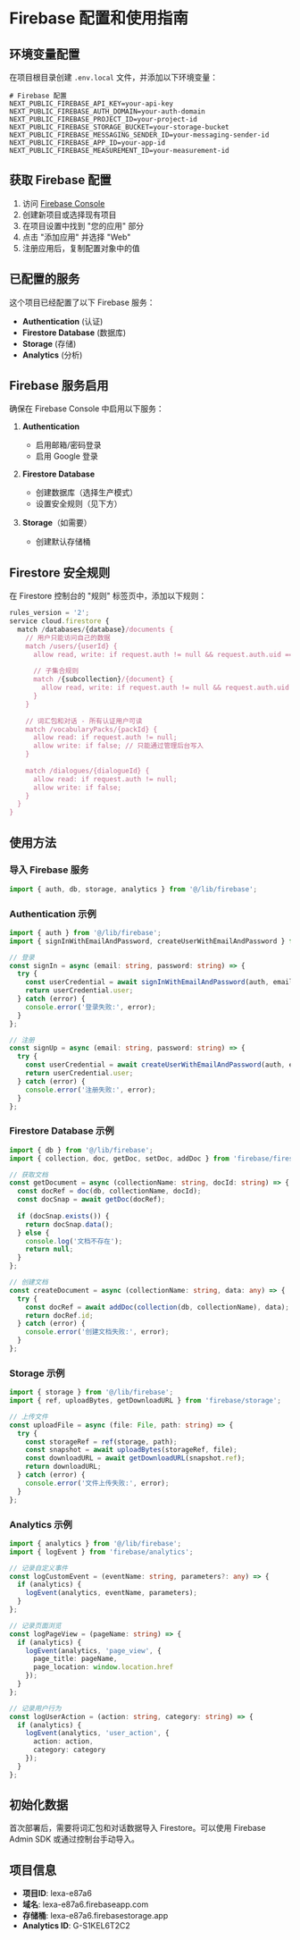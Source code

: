 # Firebase 配置和使用指南

## 环境变量配置

在项目根目录创建 `.env.local` 文件，并添加以下环境变量：

```env
# Firebase 配置
NEXT_PUBLIC_FIREBASE_API_KEY=your-api-key
NEXT_PUBLIC_FIREBASE_AUTH_DOMAIN=your-auth-domain
NEXT_PUBLIC_FIREBASE_PROJECT_ID=your-project-id
NEXT_PUBLIC_FIREBASE_STORAGE_BUCKET=your-storage-bucket
NEXT_PUBLIC_FIREBASE_MESSAGING_SENDER_ID=your-messaging-sender-id
NEXT_PUBLIC_FIREBASE_APP_ID=your-app-id
NEXT_PUBLIC_FIREBASE_MEASUREMENT_ID=your-measurement-id
```

## 获取 Firebase 配置

1. 访问 [Firebase Console](https://console.firebase.google.com/)
2. 创建新项目或选择现有项目
3. 在项目设置中找到 "您的应用" 部分
4. 点击 "添加应用" 并选择 "Web"
5. 注册应用后，复制配置对象中的值

## 已配置的服务

这个项目已经配置了以下 Firebase 服务：

- **Authentication** (认证)
- **Firestore Database** (数据库)
- **Storage** (存储)
- **Analytics** (分析)

## Firebase 服务启用

确保在 Firebase Console 中启用以下服务：

1. **Authentication**
   - 启用邮箱/密码登录
   - 启用 Google 登录

2. **Firestore Database**
   - 创建数据库（选择生产模式）
   - 设置安全规则（见下方）

3. **Storage**（如需要）
   - 创建默认存储桶

## Firestore 安全规则

在 Firestore 控制台的 "规则" 标签页中，添加以下规则：

```javascript
rules_version = '2';
service cloud.firestore {
  match /databases/{database}/documents {
    // 用户只能访问自己的数据
    match /users/{userId} {
      allow read, write: if request.auth != null && request.auth.uid == userId;
      
      // 子集合规则
      match /{subcollection}/{document} {
        allow read, write: if request.auth != null && request.auth.uid == userId;
      }
    }
    
    // 词汇包和对话 - 所有认证用户可读
    match /vocabularyPacks/{packId} {
      allow read: if request.auth != null;
      allow write: if false; // 只能通过管理后台写入
    }
    
    match /dialogues/{dialogueId} {
      allow read: if request.auth != null;
      allow write: if false;
    }
  }
}
```

## 使用方法

### 导入 Firebase 服务

```typescript
import { auth, db, storage, analytics } from '@/lib/firebase';
```

### Authentication 示例

```typescript
import { auth } from '@/lib/firebase';
import { signInWithEmailAndPassword, createUserWithEmailAndPassword } from 'firebase/auth';

// 登录
const signIn = async (email: string, password: string) => {
  try {
    const userCredential = await signInWithEmailAndPassword(auth, email, password);
    return userCredential.user;
  } catch (error) {
    console.error('登录失败:', error);
  }
};

// 注册
const signUp = async (email: string, password: string) => {
  try {
    const userCredential = await createUserWithEmailAndPassword(auth, email, password);
    return userCredential.user;
  } catch (error) {
    console.error('注册失败:', error);
  }
};
```

### Firestore Database 示例

```typescript
import { db } from '@/lib/firebase';
import { collection, doc, getDoc, setDoc, addDoc } from 'firebase/firestore';

// 获取文档
const getDocument = async (collectionName: string, docId: string) => {
  const docRef = doc(db, collectionName, docId);
  const docSnap = await getDoc(docRef);
  
  if (docSnap.exists()) {
    return docSnap.data();
  } else {
    console.log('文档不存在');
    return null;
  }
};

// 创建文档
const createDocument = async (collectionName: string, data: any) => {
  try {
    const docRef = await addDoc(collection(db, collectionName), data);
    return docRef.id;
  } catch (error) {
    console.error('创建文档失败:', error);
  }
};
```

### Storage 示例

```typescript
import { storage } from '@/lib/firebase';
import { ref, uploadBytes, getDownloadURL } from 'firebase/storage';

// 上传文件
const uploadFile = async (file: File, path: string) => {
  try {
    const storageRef = ref(storage, path);
    const snapshot = await uploadBytes(storageRef, file);
    const downloadURL = await getDownloadURL(snapshot.ref);
    return downloadURL;
  } catch (error) {
    console.error('文件上传失败:', error);
  }
};
```

### Analytics 示例

```typescript
import { analytics } from '@/lib/firebase';
import { logEvent } from 'firebase/analytics';

// 记录自定义事件
const logCustomEvent = (eventName: string, parameters?: any) => {
  if (analytics) {
    logEvent(analytics, eventName, parameters);
  }
};

// 记录页面浏览
const logPageView = (pageName: string) => {
  if (analytics) {
    logEvent(analytics, 'page_view', {
      page_title: pageName,
      page_location: window.location.href
    });
  }
};

// 记录用户行为
const logUserAction = (action: string, category: string) => {
  if (analytics) {
    logEvent(analytics, 'user_action', {
      action: action,
      category: category
    });
  }
};
```

## 初始化数据

首次部署后，需要将词汇包和对话数据导入 Firestore。可以使用 Firebase Admin SDK 或通过控制台手动导入。

## 项目信息

- **项目ID**: lexa-e87a6
- **域名**: lexa-e87a6.firebaseapp.com  
- **存储桶**: lexa-e87a6.firebasestorage.app
- **Analytics ID**: G-S1KEL6T2C2 
